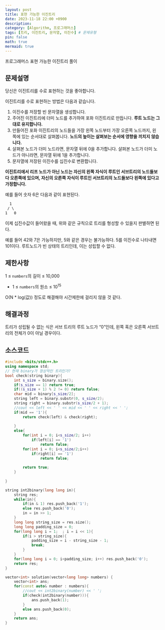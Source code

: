 ```yaml
---
layout: post
title: 표현 가능한 이진트리
date: 2023-11-18 22:00 +0900 
description: 
category: [Algorithm, 프로그래머스]
tags: [트리, 이진트리, 문자열, 이진수] # 문제유형
pin: false
math: true
mermaid: true
---
```

프로그래머스 표현 가능한 이진트리 풀이
<!--more-->

## 문제설명

당신은 이진트리를 수로 표현하는 것을 좋아합니다.


이진트리를 수로 표현하는 방법은 다음과 같습니다.

1. 이진수를 저장할 빈 문자열을 생성합니다.
2. 주어진 이진트리에 더미 노드를 추가하여 포화 이진트리로 만듭니다. **루트 노드는 그대로 유지합니다.**
3. 만들어진 포화 이진트리의 노드들을 가장 왼쪽 노드부터 가장 오른쪽 노드까지, 왼쪽에 있는 순서대로 살펴봅니다. **노드의 높이는 살펴보는 순서에 영향을 끼치지 않습니다.**
4. 살펴본 노드가 더미 노드라면, 문자열 뒤에 0을 추가합니다. 살펴본 노드가 더미 노드가 아니라면, 문자열 뒤에 1을 추가합니다.
5. 문자열에 저장된 이진수를 십진수로 변환합니다.

**이진트리에서 리프 노드가 아닌 노드는 자신의 왼쪽 자식이 루트인 서브트리의 노드들보다 오른쪽에 있으며, 자신의 오른쪽 자식이 루트인 서브트리의 노드들보다 왼쪽에 있다고 가정합니다.**


예를 들어 숫자 6은 다음과 같이 표현된다.


```css
  1
 / \
1   0
```


이제 십진수값이 들어왔을 때, 위와 같은 규칙으로 트리를 형성할 수 있을지 판별하면 된다.


예를 들어 42와 7은 가능하지만, 5와 같은 경우는 불가능하다. 5를 이진수로 나타내면 101이다. 루트노드가 빈 상태의 트리인데, 이는 성립할 수 없다.


## 제한사항


1 ≤ `numbers`의 길이 ≤ 10,000

- 1 ≤ `numbers`의 원소 ≤ $10^{15}$

O(N * log(값)) 정도로 해결해야 시간제한에 걸리지 않을 것 같다.


## 해결과정


트리가 성립될 수 없는 식은 서브 트리의 루트 노드가 “0”인데, 왼쪽 혹은 오른쪽 서브트리의 전체가 0이 아닐 경우이다. 


## 소스코드


```c++
#include <bits/stdc++.h>
using namespace std;
// 현재 binary가 정상적인 트리인가?
bool check(string binary){
    int s_size = binary.size();
    if(s_size == 1) return true;
    if((s_size + 1) % 2 != 0) return false;
    char mid = binary[s_size/2];
    string left = binary.substr(0, s_size/2);
    string right = binary.substr(s_size/2 + 1);
    //cout << left << ' ' << mid << ' ' << right << ' ';
    if(mid == '1'){
        return check(left) & check(right);
        
    }
    else{
        for(int i = 0; i<s_size/2; i++) 
            if(left[i] == '1') 
                return false;
        for(int i = 0; i<s_size/2;i++) 
            if(right[i] == '1') 
                return false;
        
        return true;
    }
    
}

string int2binary(long long in){
    string res;
    while(in){
        if(in & 1) res.push_back('1');
        else res.push_back('0');
        in = in >> 1;
    }
    long long string_size = res.size();
    long long padding_size = 0;
    for(long long i = 1;  ; i = i << 1){
        if(i > string_size){
            padding_size = i - string_size - 1;
            break;
        }
    }
    for(long long i = 0; i<padding_size; i++) res.push_back('0');
    return res;
}

vector<int> solution(vector<long long> numbers) {
    vector<int> ans;
    for(const auto& number : numbers){
        //cout << int2binary(number) << ' ';
        if(check(int2binary(number))){
            ans.push_back(1);
        }
        else ans.push_back(0);
    }
    return ans;
}
```

